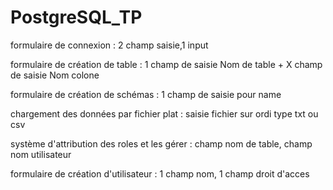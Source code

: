 # PostgreSQL_TP

formulaire de connexion : 2 champ saisie,1 input

formulaire de création de table : 1 champ de saisie Nom de table + X champ de saisie Nom colone

formulaire de création de schémas : 1 champ de saisie pour name

chargement des données par fichier plat : saisie fichier sur ordi type txt ou csv

système d'attribution des roles et les gérer : champ nom de table, champ nom utilisateur

formulaire de création d'utilisateur : 1 champ nom, 1 champ droit d'acces